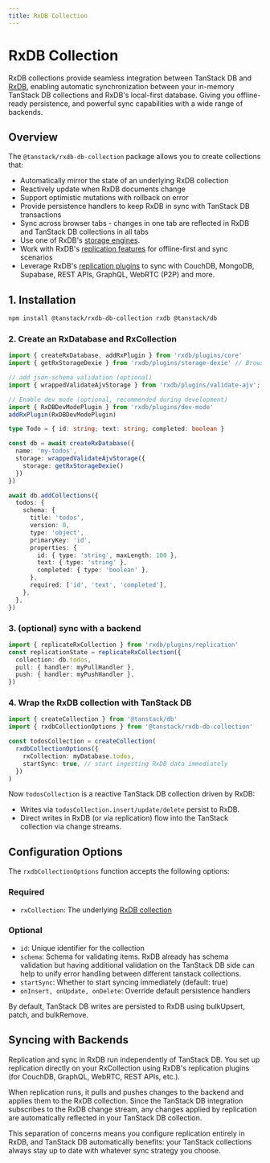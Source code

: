 ```yaml
---
title: RxDB Collection
---
```


# RxDB Collection

RxDB collections provide seamless integration between TanStack DB and [RxDB](https://rxdb.info), enabling automatic synchronization between your in-memory TanStack DB collections and RxDB's local-first database. Giving you offline-ready persistence, and powerful sync capabilities with a wide range of backends.


## Overview

The `@tanstack/rxdb-db-collection` package allows you to create collections that:
- Automatically mirror the state of an underlying RxDB collection
- Reactively update when RxDB documents change
- Support optimistic mutations with rollback on error
- Provide persistence handlers to keep RxDB in sync with TanStack DB transactions
- Sync across browser tabs - changes in one tab are reflected in RxDB and TanStack DB collections in all tabs
- Use one of RxDB's [storage engines](https://rxdb.info/rx-storage.html).
- Work with RxDB's [replication features](https://rxdb.info/replication.html) for offline-first and sync scenarios
- Leverage RxDB's [replication plugins](https://rxdb.info/replication.html) to sync with CouchDB, MongoDB, Supabase, REST APIs, GraphQL, WebRTC (P2P) and more.


## 1. Installation

```bash
npm install @tanstack/rxdb-db-collection rxdb @tanstack/db
```


### 2. Create an RxDatabase and RxCollection

```ts
import { createRxDatabase, addRxPlugin } from 'rxdb/plugins/core'
import { getRxStorageDexie } from 'rxdb/plugins/storage-dexie' // Browser (IndexedDB via Dexie.js)

// add json-schema validation (optional)
import { wrappedValidateAjvStorage } from 'rxdb/plugins/validate-ajv';

// Enable dev mode (optional, recommended during development)
import { RxDBDevModePlugin } from 'rxdb/plugins/dev-mode'
addRxPlugin(RxDBDevModePlugin)

type Todo = { id: string; text: string; completed: boolean }

const db = await createRxDatabase({
  name: 'my-todos',
  storage: wrappedValidateAjvStorage({
    storage: getRxStorageDexie()
  })
})

await db.addCollections({
  todos: {
    schema: {
      title: 'todos',
      version: 0,
      type: 'object',
      primaryKey: 'id',
      properties: {
        id: { type: 'string', maxLength: 100 },
        text: { type: 'string' },
        completed: { type: 'boolean' },
      },
      required: ['id', 'text', 'completed'],
    },
  },
})
```


### 3. (optional) sync with a backend
```ts
import { replicateRxCollection } from 'rxdb/plugins/replication'
const replicationState = replicateRxCollection({
  collection: db.todos,
  pull: { handler: myPullHandler },
  push: { handler: myPushHandler },
})
```

### 4. Wrap the RxDB collection with TanStack DB

```ts
import { createCollection } from '@tanstack/db'
import { rxdbCollectionOptions } from '@tanstack/rxdb-db-collection'

const todosCollection = createCollection(
  rxdbCollectionOptions({
    rxCollection: myDatabase.todos,
    startSync: true, // start ingesting RxDB data immediately
  })
)
```


Now `todosCollection` is a reactive TanStack DB collection driven by RxDB:

- Writes via `todosCollection.insert/update/delete` persist to RxDB.
- Direct writes in RxDB (or via replication) flow into the TanStack collection via change streams.



## Configuration Options

The `rxdbCollectionOptions` function accepts the following options:

### Required

- `rxCollection`: The underlying [RxDB collection](https://rxdb.info/rx-collection.html)

### Optional

- `id`: Unique identifier for the collection
- `schema`: Schema for validating items. RxDB already has schema validation but having additional validation on the TanStack DB side can help to unify error handling between different tanstack collections.
- `startSync`: Whether to start syncing immediately (default: true)
- `onInsert, onUpdate, onDelete`: Override default persistence handlers
    

By default, TanStack DB writes are persisted to RxDB using bulkUpsert, patch, and bulkRemove.


## Syncing with Backends

Replication and sync in RxDB run independently of TanStack DB. You set up replication directly on your RxCollection using RxDB's replication plugins (for CouchDB, GraphQL, WebRTC, REST APIs, etc.).

When replication runs, it pulls and pushes changes to the backend and applies them to the RxDB collection. Since the TanStack DB integration subscribes to the RxDB change stream, any changes applied by replication are automatically reflected in your TanStack DB collection.

This separation of concerns means you configure replication entirely in RxDB, and TanStack DB automatically benefits: your TanStack collections always stay up to date with whatever sync strategy you choose.
